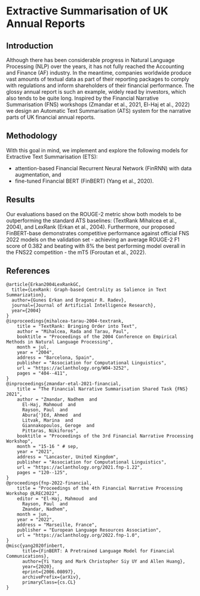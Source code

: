 # Extractive Summarisation of UK Annual Reports
## Introduction
Although there has been considerable progress in Natural Language Processing (NLP) over the years, it has not fully reached the Accounting and Finance (AF) industry.
In the meantime, companies worldwide produce vast amounts of textual data as part of their reporting packages to comply with regulations and inform shareholders of their financial performance.
The glossy annual report is such an example, widely read by investors, which also tends to be quite long.
Inspired by the Financial Narrative Summarisation (FNS) workshops (Zmandar et al., 2021, El-Haj et al., 2022) we design an Automatic Text Summarisation (ATS) system for the narrative parts of UK financial annual reports.

## Methodology
With this goal in mind, we implement and explore the following models for Extractive Text Summarisation (ETS): 
* attention-based Financial Recurrent Neural Network (FinRNN) with data augmentation, and 
* fine-tuned Financial BERT (FinBERT) (Yang et al., 2020).

## Results
Our evaluations based on the ROUGE-2 metric show both models to be outperforming the standard ATS baselines: (TextRank Mihalcea et al., 2004), and LexRank (Erkan et al., 2004).
Furthermore, our proposed FinBERT-base demonstrates competitive performance against official FNS 2022 models on the validation set - achieving an average ROUGE-2 F1 score of 0.382 and beating with 8% the best performing model overall in the FNS22 competition - the mT5 (Foroutan et al., 2022).

## References
```
@article{Erkan2004LexRankGC,
  title={LexRank: Graph-based Centrality as Salience in Text Summarization},
  author={Gunes Erkan and Dragomir R. Radev},
  journal={Journal of Artificial Intelligence Research},
  year={2004}
}
@inproceedings{mihalcea-tarau-2004-textrank,
    title = "TextRank: Bringing Order into Text",
    author = "Mihalcea, Rada and Tarau, Paul",
    booktitle = "Proceedings of the 2004 Conference on Empirical Methods in Natural Language Processing",
    month = jul,
    year = "2004",
    address = "Barcelona, Spain",
    publisher = "Association for Computational Linguistics",
    url = "https://aclanthology.org/W04-3252",
    pages = "404--411",
}
@inproceedings{zmandar-etal-2021-financial,
    title = "The Financial Narrative Summarisation Shared Task {FNS} 2021",
    author = "Zmandar, Nadhem  and
      El-Haj, Mahmoud  and
      Rayson, Paul  and
      Abura{'}Ed, Ahmed  and
      Litvak, Marina  and
      Giannakopoulos, Geroge  and
      Pittaras, Nikiforos",
    booktitle = "Proceedings of the 3rd Financial Narrative Processing Workshop",
    month = "15-16 " # sep,
    year = "2021",
    address = "Lancaster, United Kingdom",
    publisher = "Association for Computational Linguistics",
    url = "https://aclanthology.org/2021.fnp-1.22",
    pages = "120--125",
}
@proceedings{fnp-2022-financial,
    title = "Proceedings of the 4th Financial Narrative Processing Workshop @LREC2022",
    editor = "El-Haj, Mahmoud  and
      Rayson, Paul  and
      Zmandar, Nadhem",
    month = jun,
    year = "2022",
    address = "Marseille, France",
    publisher = "European Language Resources Association",
    url = "https://aclanthology.org/2022.fnp-1.0",
}
@misc{yang2020finbert,
      title={FinBERT: A Pretrained Language Model for Financial Communications},
      author={Yi Yang and Mark Christopher Siy UY and Allen Huang},
      year={2020},
      eprint={2006.08097},
      archivePrefix={arXiv},
      primaryClass={cs.CL}
}
```

